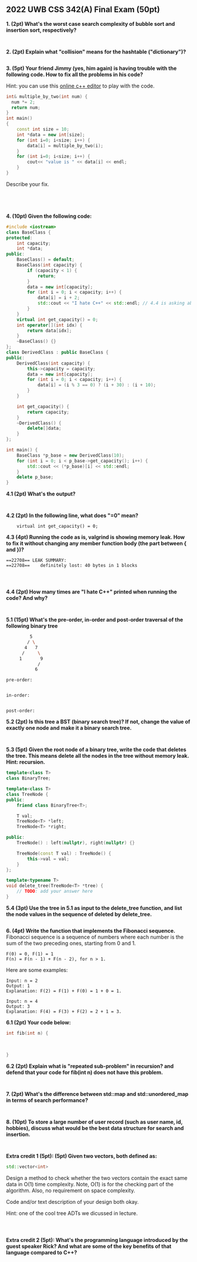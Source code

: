 ## 2022 UWB CSS 342(A) Final Exam (50pt)


**1. (2pt) What's the worst case search complexity of bubble sort and insertion sort, respectively?**
```


```

**2. (2pt) Explain what "collision" means for the hashtable ("dictionary")?** 
```

```

**3. (5pt) Your friend Jimmy (yes, him again) is having trouble with the following code. How to fix all the problems in his code?**

Hint: you can use this [online c++ editor](https://www.onlinegdb.com/online_c++_compiler) to play with the code.

```c++
int& multiple_by_two(int num) {
  num *= 2;  
  return num;
}
int main()
{
    const int size = 10;
    int *data = new int[size];
    for (int i=0; i<size; i++) {
        data[i] = multiple_by_two(i);
    }
    for (int i=0; i<size; i++) {
        cout<< "value is " << data[i] << endl;
    }
}
```

Describe your fix.
```




```

**4. (10pt) Given the following code:**

```c++
#include <iostream>
class BaseClass {
protected:
    int capacity;
    int *data;
public:
    BaseClass() = default;
    BaseClass(int capacity) {
        if (capacity < 1) {
            return;
        }
        data = new int[capacity];
        for (int i = 0; i < capacity; i++) {
            data[i] = i + 2;
            std::cout << "I hate C++" << std::endl; // 4.4 is asking about this line
        }
    }
    virtual int get_capacity() = 0;
    int operator[](int idx) {
        return data[idx];
    }
    ~BaseClass() {}
};
class DerivedClass : public BaseClass {
public:
    DerivedClass(int capacity) {
        this->capacity = capacity;
        data = new int[capacity];
        for (int i = 0; i < capacity; i++) {
            data[i] = (i % 3 == 0) ? (i + 30) : (i + 10);
        }
    }

    int get_capacity() {
        return capacity;
    }
    ~DerivedClass() {
        delete[]data;
    }
};

int main() {
    BaseClass *p_base = new DerivedClass(10);
    for (int i = 0; i < p_base->get_capacity(); i++) {
        std::cout << (*p_base)[i] << std::endl;
    }
    delete p_base;
}
```

**4.1 (2pt) What's the output?**
```


```

**4.2 (2pt) In the following line, what does "=0" mean?**
```
    virtual int get_capacity() = 0;

```

**4.3 (4pt) Running the code as is, valgrind is showing memory leak. How to fix it without changing any member function body (the part between { and })?**
```
==22708== LEAK SUMMARY:
==22708==    definitely lost: 40 bytes in 1 blocks
```

```



```

**4.4 (2pt) How many times are "I hate C++" printed when running the code? And why?**
```


```


**5.1 (15pt) What's the pre-order, in-order and post-order traversal of the following binary tree**
```bash
         5
        / \
       4   7
      /     \
     1       9
            /
           6
```

```
pre-order: 


in-order:


post-order:
```

**5.2 (2pt) Is this tree a BST (binary search tree)? If not, change the value of exactly one node and make it a binary search tree.**
```


```

**5.3 (5pt) Given the root node of a binary tree, write the code that deletes the tree. This means delete all the nodes in the tree without memory leak. Hint: recursion.**
```c++
template<class T>
class BinaryTree;

template<class T>
class TreeNode {
public:
    friend class BinaryTree<T>;

    T val;
    TreeNode<T> *left;
    TreeNode<T> *right;

public:
    TreeNode() : left(nullptr), right(nullptr) {}

    TreeNode(const T val) : TreeNode() {
        this->val = val;
    }
};

template<typename T>
void delete_tree(TreeNode<T> *tree) {
    // TODO: add your answer here
}
```


**5.4 (3pt) Use the tree in 5.1 as input to the delete_tree function, and list the node values in the sequence of deleted by delete_tree.**
```

```


**6. (4pt) Write the function that implements the Fibonacci sequence.**
Fibonacci sequence is a sequence of numbers where each number is the sum of the two preceding ones, starting from 0 and 1.
```
F(0) = 0, F(1) = 1
F(n) = F(n - 1) + F(n - 2), for n > 1.
```
Here are some examples:
```
Input: n = 2
Output: 1
Explanation: F(2) = F(1) + F(0) = 1 + 0 = 1.

Input: n = 4
Output: 3
Explanation: F(4) = F(3) + F(2) = 2 + 1 = 3.
```

**6.1 (2pt) Your code below:**
```c++
int fib(int n) {
       
       
       
}
```

**6.2 (2pt) Explain what is "repeated sub-problem" in recursion? and defend that your code for fib(int n) does not have this problem.**
```


```

**7. (2pt) What's the difference between std::map and std::unordered_map in terms of search performance?**
```


```

**8. (10pt) To store a large number of user record (such as user name, id, hobbies), discuss what would be the best data structure for search and insertion.**

```


```

**Extra credit 1 (5pt): (5pt) Given two vectors, both defined as:**
```c++
std::vector<int>
``` 
Design a method to check whether the two vectors contain the exact same data in O(1) time complexity. Note, O(1) is for the checking part of the algorithm. Also, no requirement on space complexity.

Code and/or text description of your design both okay.

Hint: one of the cool tree ADTs we dicussed in lecture.

```



```

**Extra credit 2 (5pt): What's the programming language introduced by the guest speaker Rick? And what are some of the key benefits of that language compared to C++?**
```


```

